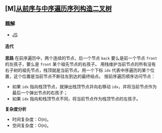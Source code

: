 ## [M][从前序与中序遍历序列构造二叉树](https://leetcode-cn.com/problems/construct-binary-tree-from-preorder-and-inorder-traversal/)

### 题解
+ [JS](../../js/128/105.js)

#### 迭代
**思路**
在前序遍历中，两个连续的节点，后一个节点 `back` 要么是前一个节点 `front` 的左孩子，要么是 `front` 某个祖先节点的右孩子。
用栈维护当前节点的所有没有右子树的祖先节点，栈顶就是当前节点。用一个下标 `idx` 代表中序遍历的某个位置，这个位置是当前节点不断往左到达的最终结点。
按前序遍历顺序访问节点：
+ 如果 `idx` 指向栈顶节点，就弹出栈顶节点并向右移动 `idx`，并将当前节点作为最后一个弹出节点的右孩子；
+ 如果 `idx` 指向和栈顶节点不同，将当前节点作为栈顶节点的左孩子。

**复杂度分析**
+ 时间复杂度：O(n)。
+ 空间复杂度：O(n)。